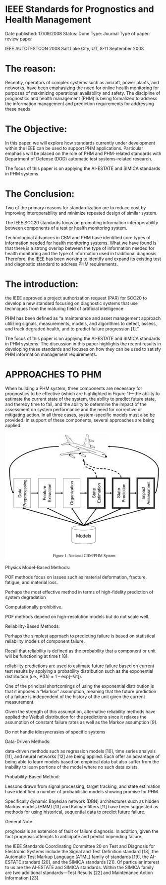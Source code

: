 # IEEE Standards for Prognostics and Health Management

Date published: 17/09/2008
Status: Done
Type: Journal
Type of paper: review paper

IEEE AUTOTESTCON 2008
Salt Lake City, UT, 8-11 September 2008

# The reason:

Recently, operators of complex systems such as aircraft, power plants, and networks, have been emphasizing the need for online health monitoring for purposes of maximizing operational
availability and safety. The discipline of prognostics and health management (PHM) is being formalized to address the information management and prediction requirements
for addressing these needs.

# The Objective:

In this paper, we will explore how standards currently under development within the IEEE can be used to support PHM applications. Particular emphasis will be placed on the role of PHM and PHM-related standards with Department of Defense (DOD) automatic test systems-related research.

The focus of this paper is on applying the AI-ESTATE and SIMICA standards in PHM systems. 

# The Conclusion:

Two of the primary reasons for standardization are to reduce cost by improving interoperability and minimize repeated design of similar system.

The IEEE SCC20 standards focus on promoting information interoperability between components of a test or health monitoring system.

Technological advances in CBM and PHM have identified core types of information needed for health monitoring systems. What we have found is that there is a strong overlap between the type of information needed for health monitoring and the type of information used in traditional diagnosis. Therefore, the IEEE has been working to identify and expand  its existing test and diagnostic standard to address PHM requirements.

# The introduction:

the IEEE approved a project authorization request (PAR) for SCC20 to develop a new standard focusing on diagnostic systems that use techniques from the maturing field of artificial intelligence

PHM has been defined as “a maintenance and asset management approach utilizing signals, measurements, models, and algorithms to detect, assess, and track degraded health, and to predict failure progression [1].”

The focus of this paper is on applying the AI-ESTATE and SIMICA standards in PHM systems. The discussion in this paper highlights the recent results in developing these standards and focuses on how they can be used to satisfy PHM information management requirements.

# APPROACHES TO PHM

When building a PHM system, three components are necessary for prognostics to be effective (which are highlighted in Figure 1)—the ability to estimate the current state of the system, the ability to predict future state, and thereby time to fail, and the ability to determine the impact of the assessment on system performance and the need for corrective or mitigating action. In all three cases, system-specific models must also be provided. In support of these components, several approaches are being applied.

![Untitled](IEEE%20Standards%20for%20Prognostics%20and%20Health%20Manageme%20a416b490bff74dba9ff78b2e6349f89b/Untitled.png)

Physics Model-Based Methods:

POF methods focus on issues such as material deformation, fracture, fatigue, and material loss.

Perhaps the most effective method in terms of high-fidelity prediction of system degradation

Computationally prohibitive.

POF methods depend on high-resolution models but do not scale well.

Reliability-Based Methods:

Perhaps the simplest approach to predicting failure is based on statistical reliability models of component failure.

Recall that reliability is defined as the probability that a component or unit will be functioning at time t [8].

reliability predictions are used to estimate future failure based on current test results by applying a probability distribution such as the exponential distribution (i.e., P(Di) = 1 – exp[–λit]). 

One of the principal shortcomings of using the exponential distribution is that it imposes a “Markov” assumption, meaning that the future prediction of a failure is independent of the history of the unit given the current measurement.

Given the strength of this assumption, alternative reliability methods have applied the Weibull distribution for the predictions since it relaxes the assumption of constant failure rates as well as the Markov assumption [9].

Do not handle idiosyncrasies of specific systems

Data-Driven Methods:

data-driven methods such as regression models [10], time series analysis [11], and neural networks [12] are being applied. Each offer an advantage of being able to learn models based on empirical data but also suffer from the inability to learn portions of the model where no such data exists.

Probability-Based Method:

Lessons drawn from signal  processing, target tracking, and state estimation have
identified a number of probabilistic models showing promise for PHM.

Specifically dynamic Bayesian network (DBN) architectures such as hidden Markov models (HMM) [13] and Kalman filters [11] have been suggested as methods for using historical, sequential data to predict future failure.

General Note:

prognosis is an extension of fault or failure diagnosis. In addition, given the fact prognosis attempts to anticipate and predict impending failure.

the IEEE Standards Coordinating Committee 20 on Test and Diagnosis for Electronic Systems include the Signal and Test Definition standard [18], the Automatic Test Markup Language (ATML) family of standards [19], the AI-ESTATE standard [20], and the SIMICA standards [21]. Of particular interest to us are the AI-ESTATE and SIMICA standards. Within the SIMICA family are two additional standards—Test Results [22] and Maintenance Action Information [23].